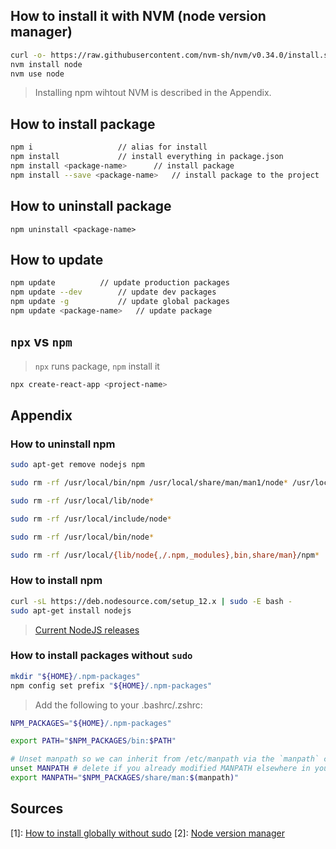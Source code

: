 ## How to install it with NVM (node version manager)
```sh
curl -o- https://raw.githubusercontent.com/nvm-sh/nvm/v0.34.0/install.sh | bash
nvm install node
nvm use node
```
> Installing npm wihtout NVM is described in the Appendix.

## How to install package
```sh
npm i 					// alias for install
npm install				// install everything in package.json
npm install <package-name>		// install package
npm install --save <package-name>	// install package to the project
```

## How to uninstall package
```
npm uninstall <package-name>
```

## How to update 
```sh
npm update			// update production packages
npm update --dev 		// update dev packages
npm update -g 			// update global packages
npm update <package-name>	// update package
```

## `npx` vs `npm`
> `npx` runs package, `npm` install it

```sh
npx create-react-app <project-name>
```

## Appendix
### How to uninstall npm
```sh
sudo apt-get remove nodejs npm

sudo rm -rf /usr/local/bin/npm /usr/local/share/man/man1/node* /usr/local/lib/dtrace/node.d ~/.npm ~/.node-gyp /opt/local/bin/node /opt/local/include/node /opt/local/lib/node_modules 

sudo rm -rf /usr/local/lib/node*

sudo rm -rf /usr/local/include/node*

sudo rm -rf /usr/local/bin/node*

sudo rm -rf /usr/local/{lib/node{,/.npm,_modules},bin,share/man}/npm*
```
### How to install npm 
```sh
curl -sL https://deb.nodesource.com/setup_12.x | sudo -E bash -
sudo apt-get install nodejs
```

> [Current NodeJS releases](https://nodejs.org/en/about/releases/)

### How to install packages without `sudo`
```sh
mkdir "${HOME}/.npm-packages"
npm config set prefix "${HOME}/.npm-packages"
```
> Add the following to your .bashrc/.zshrc:
```sh
NPM_PACKAGES="${HOME}/.npm-packages"

export PATH="$NPM_PACKAGES/bin:$PATH"

# Unset manpath so we can inherit from /etc/manpath via the `manpath` command
unset MANPATH # delete if you already modified MANPATH elsewhere in your config
export MANPATH="$NPM_PACKAGES/share/man:$(manpath)"
``` 


## Sources
[1]: [How to install globally without sudo](https://github.com/sindresorhus/guides/blob/master/npm-global-without-sudo.md) 
[2]: [Node version manager](https://github.com/nvm-sh/nvm)

